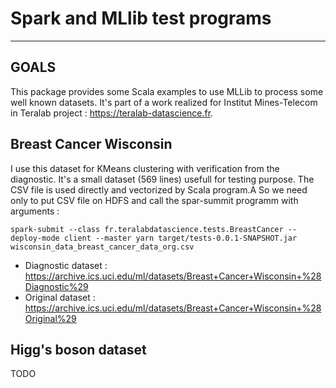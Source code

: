 # Spark and MLlib test programs

---
## GOALS ##

This package provides some Scala examples to use MLLib to process some well known datasets.
It's part of a work realized for Institut Mines-Telecom in Teralab project : https://teralab-datascience.fr.

## Breast Cancer Wisconsin ##

I use this dataset for KMeans clustering with verification from the diagnostic. It's a small dataset (569 lines) usefull for testing purpose. The CSV file is used directly and vectorized by Scala program.A So we need only to put CSV file on HDFS and call the spar-summit programm with arguments :

`spark-submit --class fr.teralabdatascience.tests.BreastCancer --deploy-mode client --master yarn target/tests-0.0.1-SNAPSHOT.jar wisconsin_data_breast_cancer_data_org.csv`

- Diagnostic dataset : https://archive.ics.uci.edu/ml/datasets/Breast+Cancer+Wisconsin+%28Diagnostic%29
- Original dataset : https://archive.ics.uci.edu/ml/datasets/Breast+Cancer+Wisconsin+%28Original%29

## Higg's boson dataset ##

TODO
